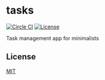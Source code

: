 # tasks

[![Circle CI](https://img.shields.io/circleci/project/github/raviqqe/tasks.svg?style=flat-square)](https://circleci.com/gh/raviqqe/tasks)
[![License](https://img.shields.io/github/license/raviqqe/tasks.svg?style=flat-square)](https://opensource.org/licenses/MIT)

Task management app for minimalists

## License

[MIT](LICENSE)
